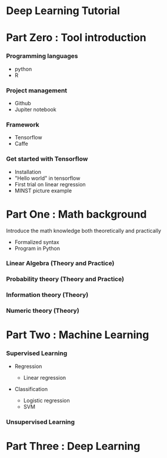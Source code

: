 # Deep Learning Tutorial

# Part Zero : Tool introduction

### Programming languages

* python
* R

### Project management

* Github
* Jupiter notebook
 
### Framework

* Tensorflow
* Caffe
 
### Get started with Tensorflow 

* Installation
* "Hello world" in tensorflow
* First trial on linear regression  
* MINST picture example

# Part One : Math background 

Introduce the math knowledge both theoretically and practically

* Formalized syntax
* Program in Python

### Linear Algebra (Theory and Practice) 

### Probability theory (Theory and Practice)

### Information theory (Theory)

### Numeric theory (Theory)

# Part Two : Machine Learning

### Supervised Learning

* Regression
    * Linear regression

* Classification
    * Logistic regression
    * SVM

### Unsupervised Learning

# Part Three : Deep Learning
